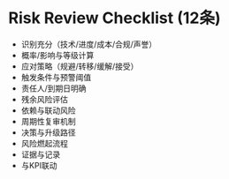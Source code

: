 # Risk Review Checklist (12条)

- 识别充分（技术/进度/成本/合规/声誉）
- 概率/影响与等级计算
- 应对策略（规避/转移/缓解/接受）
- 触发条件与预警阈值
- 责任人/到期日明确
- 残余风险评估
- 依赖与联动风险
- 周期性复审机制
- 决策与升级路径
- 风险燃起流程
- 证据与记录
- 与KPI联动
